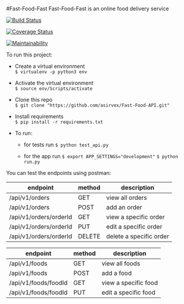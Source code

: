 #Fast-Food-Fast
Fast-Food-Fast is an online food delivery service

[![Build Status](https://travis-ci.org/asirvex/Fast-Food-API.svg?branch=master)](https://travis-ci.org/asirvex/Fast-Food-API)

[![Coverage Status](https://coveralls.io/repos/github/asirvex/Fast-Food-API/badge.svg)](https://coveralls.io/github/asirvex/Fast-Food-API)

[![Maintainability](https://api.codeclimate.com/v1/badges/8c5bc842bc44fc7b1e26/maintainability)](https://codeclimate.com/github/asirvex/Fast-Food-API/maintainability)

To run this project:

- Create a virtual environment   
`$ virtualenv -p python3 env`

- Activate the virtual environment   
`$ source env/Scripts/activate`


- Clone this repo   
`$ git clone "https://github.com/asirvex/Fast-Food-API.git"`

- Install requirements   
`$ pip install -r requirements.txt`

- To run:
	- for tests run
	`$ python test_api.py`

	- for the app run
	`$ export APP_SETTINGS="development"`
	`$ python run.py`

You can test the endpoints using postman:

| endpoint | method | description |
| --- | --- | --- |
| /api/v1/orders | GET | view all orders |
| /api/v1/orders | POST | add an order |
| /api/v1/orders/orderId | GET | view a specific order |
| /api/v1/orders/orderId | PUT | edit a specific order |
| /api/v1/orders/orderId | DELETE | delete a specific order |

| endpoint | method | description |
| --- | --- | --- |
| /api/v1/foods | GET | view all foods |
| /api/v1/foods | POST | add a food |
| /api/v1/foods/foodId | GET | view a specific food |
| /api/v1/foods/foodId | PUT | edit a specific food |